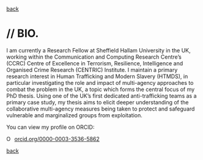 
[back](./)

# // BIO. 

I am currently a Research Fellow at Sheffield Hallam University in the UK, working within the Communication and Computing Research Centre’s (CCRC) Centre of Excellence in Terrorism, Resilience, Intelligence and Organised Crime Research (CENTRIC) Institute. I maintain a primary research interest in Human Trafficking and Modern Slavery (HTMDS), in particular investigating the role and impact of multi-agency approaches to combat the problem in the UK, a topic which forms the central focus of my PhD thesis. Using one of the UK’s first dedicated anti-trafficking teams as a primary case study, my thesis aims to elicit deeper understanding of the collaborative multi-agency measures being taken to protect and safeguard vulnerable and marginalized groups from exploitation. 

You can view my profile on ORCID: 

<a href="https://orcid.org/0000-0003-3536-5862" target="orcid.widget" rel="noopener noreferrer" style="vertical-align:top;"><img src="https://orcid.org/sites/default/files/images/orcid_16x16.png" style="width:1em;margin-right:.5em;" alt="ORCID iD icon">orcid.org/0000-0003-3536-5862</a>

[back](./)
